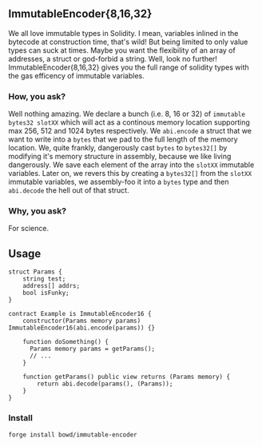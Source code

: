 ## ImmutableEncoder{8,16,32}

We all love immutable types in Solidity. I mean, variables inlined in the bytecode at construction time, that's wild!
But being limited to only value types can suck at times. Maybe you want the flexibility of an array of addresses, a struct or god-forbid a string.
Well, look no further! ImmutableEncoder{8,16,32} gives you the full range of solidity types with the gas efficency of immutable variables.

### How, you ask?

Well nothing amazing. We declare a bunch (i.e. 8, 16 or 32) of `immutable bytes32 slotXX` which will act as a continous memory location supporting max 256, 512 and 1024 bytes respectively. 
We `abi.encode` a struct that we want to write into a `bytes` that we pad to the full length of the memory location. 
We, quite frankly, dangerously cast `bytes` to `bytes32[]` by modifying it's memory structure in assembly, because we like living dangerously.
We save each element of the array into the `slotXX` immutable variables. 
Later on, we revers this by creating a `bytes32[]` from the `slotXX` immutable variables, we assembly-foo it into a `bytes` type and then `abi.decode` the hell out of that struct.

### Why, you ask?

For science.

## Usage

```solidity
struct Params {
    string test;
    address[] addrs;
    bool isFunky;
}

contract Example is ImmutableEncoder16 {
    constructor(Params memory params) ImmutableEncoder16(abi.encode(params)) {}

    function doSomething() {
      Params memory params = getParams();
      // ...
    }

    function getParams() public view returns (Params memory) {
        return abi.decode(params(), (Params));
    }
}
```

### Install

```bash
forge install bowd/immutable-encoder
```

